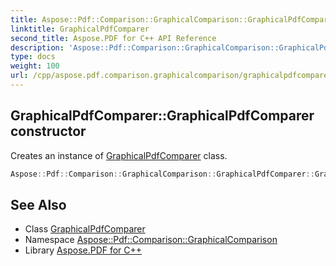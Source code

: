 ```yaml
---
title: Aspose::Pdf::Comparison::GraphicalComparison::GraphicalPdfComparer::GraphicalPdfComparer constructor
linktitle: GraphicalPdfComparer
second_title: Aspose.PDF for C++ API Reference
description: 'Aspose::Pdf::Comparison::GraphicalComparison::GraphicalPdfComparer::GraphicalPdfComparer constructor. Creates an instance of GraphicalPdfComparer class in C++.'
type: docs
weight: 100
url: /cpp/aspose.pdf.comparison.graphicalcomparison/graphicalpdfcomparer/graphicalpdfcomparer/
---
```

## GraphicalPdfComparer::GraphicalPdfComparer constructor


Creates an instance of [GraphicalPdfComparer](../) class.

```cpp
Aspose::Pdf::Comparison::GraphicalComparison::GraphicalPdfComparer::GraphicalPdfComparer()
```

## See Also

* Class [GraphicalPdfComparer](../)
* Namespace [Aspose::Pdf::Comparison::GraphicalComparison](../../)
* Library [Aspose.PDF for C++](../../../)
